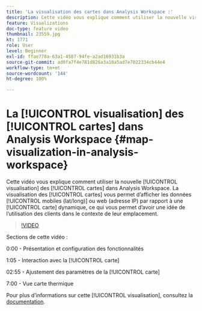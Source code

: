 ```yaml
---
title: 'La visualisation des cartes dans Analysis Workspace :'
description: Cette vidéo vous explique comment utiliser la nouvelle visualisation des cartes dans Analysis Workspace. La visualisation des cartes vous permet d’afficher les données mobiles (lat/long) ou web (adresse IP) par rapport à une carte dynamique, ce qui vous permet d’avoir une idée de l’utilisation des clients dans le contexte de leur emplacement.
feature: Visualizations
doc-type: feature video
thumbnail: 23559.jpg
kt: 1771
role: User
level: Beginner
exl-id: ffae778a-63a1-4587-94fe-a2ad16931b3a
source-git-commit: ad0fa7f4e781d826a3a10a5ad7e7022334cb44e4
workflow-type: tm+mt
source-wordcount: '144'
ht-degree: 100%

---
```


# La [!UICONTROL visualisation] des [!UICONTROL cartes] dans Analysis Workspace {#map-visualization-in-analysis-workspace}

Cette vidéo vous explique comment utiliser la nouvelle [!UICONTROL visualisation] des [!UICONTROL cartes] dans Analysis Workspace. La visualisation des [!UICONTROL cartes] vous permet d’afficher les données [!UICONTROL mobiles (lat/long)] ou web (adresse IP) par rapport à une [!UICONTROL carte] dynamique, ce qui vous permet d’avoir une idée de l’utilisation des clients dans le contexte de leur emplacement.

>[!VIDEO](https://video.tv.adobe.com/v/23559/?quality=12)

Sections de cette vidéo :

0:00 - Présentation et configuration des fonctionnalités

1:05 - Interaction avec la [!UICONTROL carte]

02:55 - Ajustement des paramètres de la [!UICONTROL carte]

7:00 - Vue carte thermique

Pour plus dʼinformations sur cette [!UICONTROL visualisation], consultez la [documentation](https://experienceleague.adobe.com/docs/analytics/analyze/analysis-workspace/visualizations/map-visualization.html?lang=fr).
